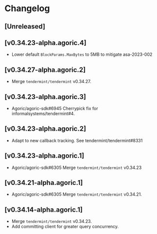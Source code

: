 <!--
Guiding Principles:

Changelogs are for humans, not machines.
There should be an entry for every single version.
The same types of changes should be grouped.
Versions and sections should be linkable.
The latest version comes first.
The release date of each version is displayed.
Mention whether you follow Semantic Versioning.

Usage:

Change log entries are to be added to the Unreleased section under the
appropriate stanza (see below). Each entry should ideally include a tag and
the Github issue reference in the following format:

* (<tag>) \#<issue-number> message

The issue numbers will later be link-ified during the release process so you do
not have to worry about including a link manually, but you can if you wish.

Types of changes (Stanzas):

"Features" for new features.
"Improvements" for changes in existing functionality.
"Deprecated" for soon-to-be removed features.
"Bug Fixes" for any bug fixes.
"Client Breaking" for breaking CLI commands and REST routes.
"State Machine Breaking" for breaking the AppState

Ref: https://keepachangelog.com/en/1.0.0/
-->

# Changelog

## [Unreleased]

## [v0.34.23-alpha.agoric.4]

* Lower default `BlockParams.MaxBytes` to 5MB to mitigate asa-2023-002 

## [v0.34.27-alpha.agoric.2]

* Merge `tendermint/tendermint` v0.34.27.

## [v0.34.23-alpha.agoric.3]

* Agoric/agoric-sdk\#6945 Cherrypick fix for informalsystems/tendermint#4.

## [v0.34.23-alpha.agoric.2]

* Adapt to new callback tracking. See tendermint/tendermint#8331

## [v0.34.23-alpha.agoric.1]

* Agoric/agoric-sdk\#6305 Merge `tendermint/tendermint` v0.34.23

## [v0.34.21-alpha.agoric.1]

* Agoric/agoric-sdk\#6305 Merge `tendermint/tendermint` v0.34.21.

## [v0.34.14-alpha.agoric.1]

* Merge `tendermint/tendermint` v0.34.23.
* Add committing client for greater query concurrency.
